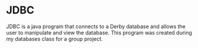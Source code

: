 # JDBC
JDBC is a java program that connects to a Derby database and allows the user to manipulate and view the database.
This program was created during my databases class for a group project.
